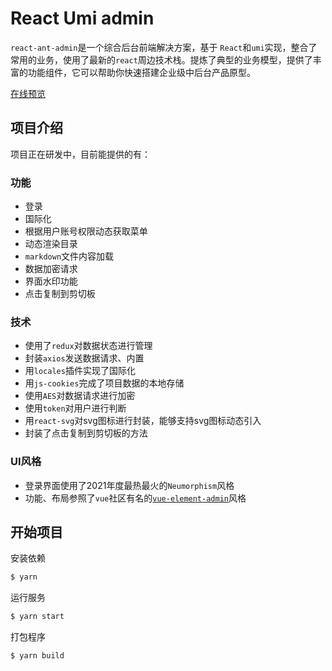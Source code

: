 # React Umi admin

`react-ant-admin`是一个综合后台前端解决方案，基于 `React`和`umi`实现，整合了常用的业务，使用了最新的`react`周边技术栈。提炼了典型的业务模型，提供了丰富的功能组件，它可以帮助你快速搭建企业级中后台产品原型。

[在线预览](https://bujidao.github.io/react-ant-admin-1.0/#/login)

## 项目介绍

项目正在研发中，目前能提供的有：

### 功能
* 登录
* 国际化
* 根据用户账号权限动态获取菜单
* 动态渲染目录
* `markdown`文件内容加载
* 数据加密请求
* 界面水印功能
* 点击复制到剪切板

### 技术
* 使用了`redux`对数据状态进行管理
* 封装`axios`发送数据请求、内置
* 用`locales`插件实现了国际化
* 用`js-cookies`完成了项目数据的本地存储
* 使用`AES`对数据请求进行加密
* 使用`token`对用户进行判断
* 用`react-svg`对svg图标进行封装，能够支持svg图标动态引入
* 封装了点击复制到剪切板的方法

### UI风格
* 登录界面使用了2021年度最热最火的`Neumorphism`风格
* 功能、布局参照了`vue`社区有名的[`vue-element-admin`](https://github.com/PanJiaChen/vue-element-admin)风格

## 开始项目

安装依赖

```bash
$ yarn
```

运行服务

```bash
$ yarn start
```

打包程序

```bash
$ yarn build
```
